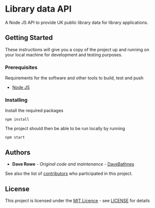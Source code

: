 # Library data API

A Node JS API to provide UK public library data for library applications.

## Getting Started

These instructions will give you a copy of the project up and running on your local machine for development and testing purposes.

### Prerequisites

Requirements for the software and other tools to build, test and push 
- [Node JS](https://nodejs.org/en/)

### Installing

Install the required packages

```
npm install
```

The project should then be able to be run locally by running

```
npm start
```

## Authors

- **Dave Rowe** - *Original code and maintenance* - [DaveBathnes](https://github.com/DaveBathnes)

See also the list of [contributors](https://github.com/LibrariesHacked/api-librarydata/contributors) who participated in this project.

## License

This project is licensed under the [MIT Licence](LICENSE.md) - see [LICENSE](LICENSE.md) for details
